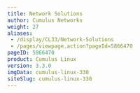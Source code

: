 ```yaml
---
title: Network Solutions
author: Cumulus Networks
weight: 27
aliases:
 - /display/CL33/Network-Solutions
 - /pages/viewpage.action?pageId=5866470
pageID: 5866470
product: Cumulus Linux
version: 3.3.0
imgData: cumulus-linux-330
siteSlug: cumulus-linux-330
---
```

<article id="html-search-results" class="ht-content" style="display: none;">

</article>

<footer id="ht-footer">

</footer>
